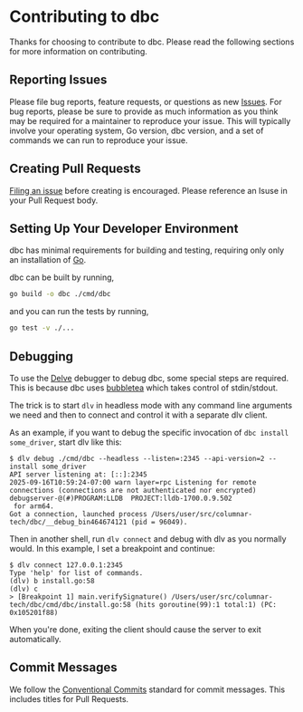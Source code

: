 # Contributing to dbc

Thanks for choosing to contribute to dbc. Please read the following sections for more information on contributing.

## Reporting Issues

Please file bug reports, feature requests, or questions as new [Issues](https://github.com/columnar-tech/dbc/issues/new/choose). For bug reports, please be sure to provide as much information as you think may be required for a maintainer to reproduce your issue. This will typically involve your operating system, Go version, dbc version, and a set of commands we can run to reproduce your issue.

## Creating Pull Requests

[Filing an issue](https://github.com/columnar-tech/dbc/issues/new/choose) before creating is encouraged. Please reference an Isuse in your Pull Request body.

## Setting Up Your Developer Environment

dbc has minimal requirements for building and testing, requiring only only an installation of [Go](https://go.dev/doc/install).

dbc can be built by running,

```sh
go build -o dbc ./cmd/dbc
```

and you can run the tests by running,

```sh
go test -v ./...
```

## Debugging

To use the [Delve](https://github.com/go-delve/delve) debugger to debug dbc, some special steps are required.
This is because dbc uses [bubbletea](https://github.com/charmbracelet/bubbletea/) which takes control of stdin/stdout.

The trick is to start `dlv` in headless mode with any command line arguments we need and then to connect and control it with a separate dlv client.

As an example, if you want to debug the specific invocation of `dbc install some_driver`, start dlv like this:

```console
$ dlv debug ./cmd/dbc --headless --listen=:2345 --api-version=2 -- install some_driver
API server listening at: [::]:2345
2025-09-16T10:59:24-07:00 warn layer=rpc Listening for remote connections (connections are not authenticated nor encrypted)
debugserver-@(#)PROGRAM:LLDB  PROJECT:lldb-1700.0.9.502
 for arm64.
Got a connection, launched process /Users/user/src/columnar-tech/dbc/__debug_bin464674121 (pid = 96049).
```

Then in another shell, run `dlv connect` and debug with dlv as you normally would. In this example, I set a breakpoint and continue:

```console
$ dlv connect 127.0.0.1:2345
Type 'help' for list of commands.
(dlv) b install.go:58
(dlv) c
> [Breakpoint 1] main.verifySignature() /Users/user/src/columnar-tech/dbc/cmd/dbc/install.go:58 (hits goroutine(99):1 total:1) (PC: 0x105201f88)
```

When you're done, exiting the client should cause the server to exit automatically.

## Commit Messages

We follow the [Conventional Commits](https://www.conventionalcommits.org) standard for commit messages. This includes titles for Pull Requests.
